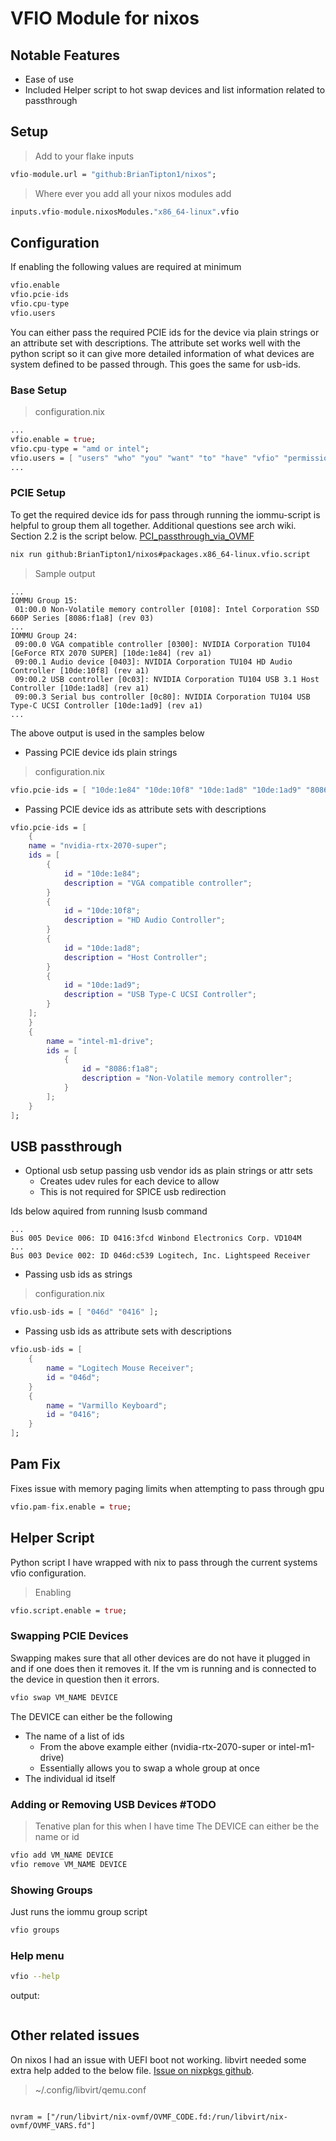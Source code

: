 # VFIO Module for nixos

## Notable Features

- Ease of use
- Included Helper script to hot swap devices and list information related to passthrough

## Setup
>
> Add to your flake inputs

```nix
vfio-module.url = "github:BrianTipton1/nixos";
```

> Where ever you add all your nixos modules add

```nix
inputs.vfio-module.nixosModules."x86_64-linux".vfio
```

## Configuration

If enabling the following values are required at minimum

```nix
vfio.enable
vfio.pcie-ids
vfio.cpu-type
vfio.users
```

You can either pass the required PCIE ids for the device via plain strings or an attribute set with descriptions. The attribute set works well with the python script so it can give more detailed information of what devices are system defined to be passed through. This goes the same for usb-ids.

### Base Setup
>
> configuration.nix

```nix
...
vfio.enable = true;
vfio.cpu-type = "amd or intel";
vfio.users = [ "users" "who" "you" "want" "to" "have" "vfio" "permissions" ];
...
```

### PCIE Setup

To get the required device ids for pass through running the iommu-script is helpful to group them all together. Additional questions see arch wiki. Section 2.2 is the script below. [PCI_passthrough_via_OVMF](https://wiki.archlinux.org/title/PCI_passthrough_via_OVMF)

```bash
nix run github:BrianTipton1/nixos#packages.x86_64-linux.vfio.script
```

> Sample output


```console
...
IOMMU Group 15:
 01:00.0 Non-Volatile memory controller [0108]: Intel Corporation SSD 660P Series [8086:f1a8] (rev 03)
...
IOMMU Group 24:
 09:00.0 VGA compatible controller [0300]: NVIDIA Corporation TU104 [GeForce RTX 2070 SUPER] [10de:1e84] (rev a1)
 09:00.1 Audio device [0403]: NVIDIA Corporation TU104 HD Audio Controller [10de:10f8] (rev a1)
 09:00.2 USB controller [0c03]: NVIDIA Corporation TU104 USB 3.1 Host Controller [10de:1ad8] (rev a1)
 09:00.3 Serial bus controller [0c80]: NVIDIA Corporation TU104 USB Type-C UCSI Controller [10de:1ad9] (rev a1)
...
```

The above output is used in the samples below

- Passing PCIE device ids plain strings

> configuration.nix

```nix
vfio.pcie-ids = [ "10de:1e84" "10de:10f8" "10de:1ad8" "10de:1ad9" "8086:f1a8" ];
```

- Passing PCIE device ids as attribute sets with descriptions

```nix
vfio.pcie-ids = [
    {
    name = "nvidia-rtx-2070-super";
    ids = [
        {
            id = "10de:1e84";
            description = "VGA compatible controller";
        }
        {
            id = "10de:10f8";
            description = "HD Audio Controller";
        }
        {
            id = "10de:1ad8";
            description = "Host Controller";
        }
        {
            id = "10de:1ad9";
            description = "USB Type-C UCSI Controller";
        }
    ];
    }
    {
        name = "intel-m1-drive";
        ids = [
            {
                id = "8086:f1a8";
                description = "Non-Volatile memory controller";
            }
        ];
    }
];
```

## USB passthrough

- Optional usb setup passing usb vendor ids as plain strings or attr sets
  - Creates udev rules for each device to allow
  - This is not required for SPICE usb redirection

Ids below aquired from running lsusb command

```
...
Bus 005 Device 006: ID 0416:3fcd Winbond Electronics Corp. VD104M
...
Bus 003 Device 002: ID 046d:c539 Logitech, Inc. Lightspeed Receiver
```

- Passing usb ids as strings

> configuration.nix

```nix
vfio.usb-ids = [ "046d" "0416" ];
```

- Passing usb ids as attribute sets with descriptions

```nix
vfio.usb-ids = [
    {
        name = "Logitech Mouse Receiver";
        id = "046d";
    }
    {
        name = "Varmillo Keyboard";
        id = "0416";
    }
];
```

## Pam Fix

Fixes issue with memory paging limits when attempting to pass through gpu

```nix
vfio.pam-fix.enable = true;
```

## Helper Script

Python script I have wrapped with nix to pass through the current systems vfio configuration.
> Enabling

```nix
vfio.script.enable = true;
```

### Swapping PCIE Devices

Swapping makes sure that all other devices are do not have it plugged in and if one does then it removes it. If the vm is running and is connected to the device in question then it errors.

```bash
vfio swap VM_NAME DEVICE
```

The DEVICE can either be the following

- The name of a list of ids
  - From the above example either (nvidia-rtx-2070-super or intel-m1-drive)
  - Essentially allows you to swap a whole group at once
- The individual id itself

### Adding or Removing USB Devices #TODO

>Tenative plan for this when I have time
The DEVICE can either be the name or id

```bash
vfio add VM_NAME DEVICE
vfio remove VM_NAME DEVICE
```

### Showing Groups

Just runs the iommu group script

```bash
vfio groups
```

### Help menu

```bash
vfio --help
```

output:

```
```

## Other related issues

On nixos I had an issue with UEFI boot not working. libvirt needed some extra help added to the below file. [Issue on nixpkgs github](https://github.com/NixOS/nixpkgs/issues/115996).
> ~/.config/libvirt/qemu.conf

```

nvram = ["/run/libvirt/nix-ovmf/OVMF_CODE.fd:/run/libvirt/nix-ovmf/OVMF_VARS.fd"]
```
